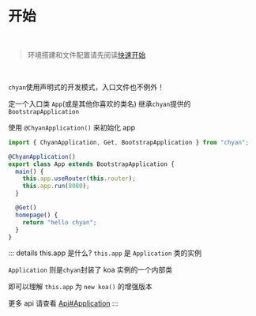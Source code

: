 # 开始

<br/>

> 环境搭建和文件配置请先阅读[快速开始](/overview/QuickStart/)

<br/>

`chyan`使用声明式的开发模式，入口文件也不例外！

定一个入口类 `App`(或是其他你喜欢的类名) 继承`chyan`提供的 `BootstrapApplication`

使用 `@ChyanApplication()` 来初始化 app

```ts
import { ChyanApplication, Get, BootstrapApplication } from "chyan";

@ChyanApplication()
export class App extends BootstrapApplication {
  main() {
    this.app.useRouter(this.router);
    this.app.run(8080);
  }

  @Get()
  homepage() {
    return "hello chyan";
  }
}
```

::: details this.app 是什么?
`this.app` 是 `Application` 类的实例

`Application` 则是`chyan`封装了 koa 实例的一个内部类

即可以理解 `this.app` 为 `new koa()` 的增强版本

更多 api 请查看 [Api#Application](/overview/Api/)
:::
